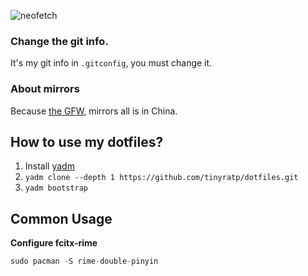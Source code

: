 ![neofetch](https://tekzv-blog.oss-cn-chengdu.aliyuncs.com/J0wQEQ.png?x-oss-process=style/webp)

### Change the git info.

It's my git info in `.gitconfig`, you must change it.


### About mirrors

Because [the GFW](https://en.wikipedia.org/wiki/Great_Firewall), mirrors all is in China.

## How to use my dotfiles?

1. Install [yadm](https://yadm.io/docs/install)
2. ```yadm clone --depth 1 https://github.com/tinyratp/dotfiles.git```
3. ```yadm bootstrap```

## Common Usage

**Configure fcitx-rime**

```python
sudo pacman -S rime-double-pinyin
```

